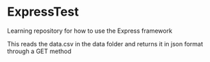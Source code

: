 # ExpressTest

Learning repository for how to use the Express framework

This reads the data.csv in the data folder and returns it in json format through a GET method
